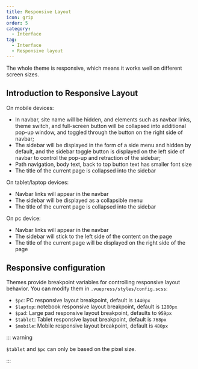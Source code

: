 ```yaml
---
title: Responsive Layout
icon: grip
order: 5
category:
  - Interface
tag:
  - Interface
  - Responsive layout
---
```


The whole theme is responsive, which means it works well on different screen sizes.

<!-- more -->

## Introduction to Responsive Layout

On mobile devices:

- In navbar, site name will be hidden, and elements such as navbar links, theme switch, and full-screen button will be collapsed into additional pop-up window, and toggled through the button on the right side of navbar;
- The sidebar will be displayed in the form of a side menu and hidden by default, and the sidebar toggle button is displayed on the left side of navbar to control the pop-up and retraction of the sidebar;
- Path navigation, body text, back to top button text has smaller font size
- The title of the current page is collapsed into the sidebar

On tablet/laptop devices:

- Navbar links will appear in the navbar
- The sidebar will be displayed as a collapsible menu
- The title of the current page is collapsed into the sidebar

On pc device:

- Navbar links will appear in the navbar
- The sidebar will stick to the left side of the content on the page
- The title of the current page will be displayed on the right side of the page

## Responsive configuration

Themes provide breakpoint variables for controlling responsive layout behavior. You can modify them in `.vuepress/styles/config.scss`:

- `$pc`: PC responsive layout breakpoint, default is `1440px`
- `$laptop`: notebook responsive layout breakpoint, default is `1280px`
- `$pad`: Large pad responsive layout breakpoint, defaults to `959px`
- `$tablet`: Tablet responsive layout breakpoint, default is `768px`
- `$mobile`: Mobile responsive layout breakpoint, default is `480px`

::: warning

`$tablet` and `$pc` can only be based on the pixel size.

:::
